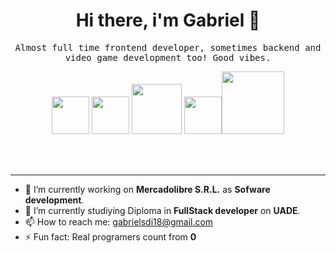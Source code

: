<h1 align='center'>Hi there, i'm Gabriel 👋</h1>
<p align='center'>
 <samp>
Almost full time frontend developer, sometimes backend and video game development too! Good vibes.
  </samp>
</p>

<p align='center'>
<img src="https://upload.wikimedia.org/wikipedia/commons/thumb/4/47/React.svg/1280px-React.svg.png" width="60"/> <img src="https://upload.wikimedia.org/wikipedia/commons/thumb/c/cf/Angular_full_color_logo.svg/1280px-Angular_full_color_logo.svg.png" width="60"/> <img src="https://upload.wikimedia.org/wikipedia/commons/thumb/d/d9/Node.js_logo.svg/1280px-Node.js_logo.svg.png" width="80"/> <img src="http://3con14.biz/i2017bto2/_data/programacion/javascript/javascript-logo.png" width="60"/><img src="https://unity3d.com/profiles/unity3d/themes/unity/images/pages/branding_trademarks/unity-masterbrand-black.png" width="100"/>  
</p>
<br>
<br>

------------

- 🔭 I’m currently working on <strong>Mercadolibre S.R.L.</strong> as <strong>Sofware development</strong>.
- 🌱 I’m currently studiying Diploma in <strong>FullStack developer</strong> on <strong>UADE</strong>.
- 📫 How to reach me: gabrielsdi18@gmail.com
- ⚡ Fun fact: Real programers count from <b>0</b>



<!--
**gabrielsdi/gabrielsdi** is a ✨ _special_ ✨ repository because its `README.md` (this file) appears on your GitHub profile.

Here are some ideas to get you started:

- 🔭 I’m currently working on ...
- 🌱 I’m currently learning ...
- 👯 I’m looking to collaborate on ...
- 🤔 I’m looking for help with ...
- 💬 Ask me about ...
- 📫 How to reach me: ...
- 😄 Pronouns: ...
- ⚡ Fun fact: ...
-->
